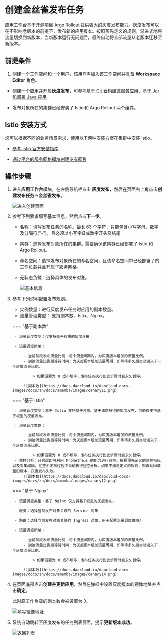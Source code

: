 # 创建金丝雀发布任务

应用工作台基于开源项目 [Argo Rollout](https://argoproj.github.io/argo-rollouts/) 提供强大的灰度发布能力。灰度发布可以在不影响老版本的前提下，发布新的应用版本。按照预先定义的规则，渐进式地将流量切换到新版本，当新版本运行无问题后，最终自动将全部流量从老版本迁移至新版本。

## 前提条件

1. 创建一个[工作空间](../../../ghippo/user-guide/workspace/workspace.md)和一个[用户](../../../ghippo/user-guide/access-control/user.md)，该用户需加入该工作空间并具备 **Workspace Editor** 角色。

- 创建一个应用并开启**灰度发布**，可参考[基于 Git 仓构建微服务应用](../wizard/create-app-git.md)、[基于 Jar 包部署 Java 应用](../wizard/jar-java-app.md)。

- 发布对象所在的集群已经安装了 Istio 和 Argo Rollout 两个组件。

## Istio 安装方式

您可以根据不同的业务场景需求，使用以下两种安装方案在集群中安装 Istio。

- [参考 Istio 官方安装指南](https://istio.io/latest/zh/docs/setup/install/)

- [通过平台的服务网格模块创建专有网格](https://docs.daocloud.io/mspider/user-guide/service-mesh/#_1)

## 操作步骤

1. 进入**应用工作台**模块，在左侧导航栏点击 **灰度发布**，然后在页面右上角点击**创建发布任务**->**金丝雀发布**。

    ![进入创建页面](https://docs.daocloud.io/daocloud-docs-images/docs/amamba/images/canary01.png)

2. 参考下列要求填写基本信息，然后点击**下一步**。

    - 名称：填写发布任务的名称。最长 63 个字符，只能包含小写字母、数字及分隔符("-")，且必须以小写字母或数字开头及结尾
    - 集群：选择发布对象所在的集群。需要确保该集群已经部署了 Istio 和 Argo Rollout。
    - 命名空间：选择发布对象所在的命名空间，且该命名空间中已经部署了的工作负载并且开启了服务网格。
    - 无状态负载：选择具体的发布对象。

        ![基本信息](https://docs.daocloud.io/daocloud-docs-images/docs/zh/docs/amamba/images/canary10.png)

3. 参考下列说明配置发布规则。
    - 实例数量：进行灰度发布任务时应用的副本数量。
    - 流量管理类型： 支持副本数、Istio、Nginx。

    === "基于副本数"

        - 流量调度类型：仅支持基于权重的灰度发布

        - 流量调度策略：

            - 当前阶段发布流量比例：每个流量周期内，为灰度版本增加的流量比例。
            - 到达流量比例后等待时间：为灰度版本增加流量周期，即等待多久后自动进入下一个灰度流量比例。

                > 如果设置为 0 或不填写，发布任务执行到此步骤时会永久暂停。

            ![副本数](https://docs.daocloud.io/daocloud-docs-images/docs/zh/docs/amamba/images/canary11.png)

    === "基于 Istio"

        - 流量调度类型：基于 Istio 支持基于权重、基于请求特征的灰度发布，目前仅支持基于权重的灰度发布。

        - 流量调度策略：

            - 当前阶段发布流量比例：每个流量周期内，为灰度版本增加的流量比例。
            - 到达流量比例后等待时间：为灰度版本增加流量周期，即等待多久后自动进入下一个灰度流量比例。

                > 如果设置为 0 或不填写，发布任务执行到此步骤时会永久暂停。
        - 监控分析：开启后即可利用 Prometheus 的能力进行监控。根据预先定义的监控指标以及采集间隔，在整个发布过程中自动执行监控分析。如果不满足定义的规则，则自动回滚至旧版本，灰度发布失败。
            ![副本数](https://docs.daocloud.io/daocloud-docs-images/docs/zh/docs/amamba/images/canary12.png)

    === "基于 Nginx"

        - 流量调度类型：基于 Nginx 仅支持基于权重的灰度发布。

        - 服务：选择当前发布对象关联的 Service 对象

        - 路由：选择当前发布对象关联的 Ingress 对象，用于配置流量调度策略/

        - 流量调度策略：

            - 当前阶段发布流量比例：每个流量周期内，为灰度版本增加的流量比例。
            - 到达流量比例后等待时间：为灰度版本增加流量周期，即等待多久后自动进入下一个灰度流量比例。

                > 如果设置为 0 或不填写，发布任务执行到此步骤时会永久暂停。

            ![副本数](https://docs.daocloud.io/daocloud-docs-images/docs/zh/docs/amamba/images/canary14.png)

4. 在页面底部点击**创建并更新应用**，然后在弹框中设置灰度版本的镜像地址并点击**确定**。

    此时原工作负载的副本数会被设置为 0。

    ![填写镜像地址](https://docs.daocloud.io/daocloud-docs-images/docs/zh/docs/amamba/images/canary15.png)

5. 系统自动跳转至灰度发布的任务列表页面，提示**更新版本成功**。

    ![返回列表](https://docs.daocloud.io/daocloud-docs-images/docs/zh/docs/amamba/images/canary16.png)
